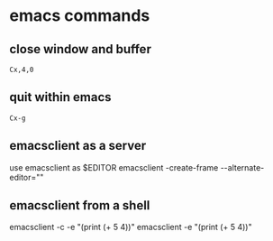 # emacs commands

## close window and buffer
```
Cx,4,0
```

## quit within emacs
```
Cx-g
```

## emacsclient as a server
use emacsclient as $EDITOR
emacsclient -create-frame --alternate-editor=""

## emacsclient from a shell
emacsclient -c -e "(print (+ 5 4))"
emacsclient -e "(print (+ 5 4))"
